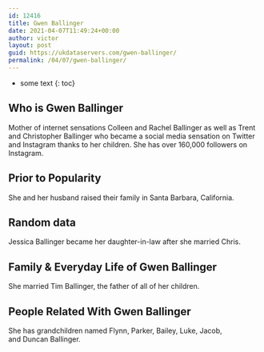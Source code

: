 ```yaml
---
id: 12416
title: Gwen Ballinger
date: 2021-04-07T11:49:24+00:00
author: victor
layout: post
guid: https://ukdataservers.com/gwen-ballinger/
permalink: /04/07/gwen-ballinger/
---
```


* some text
{: toc}


## Who is Gwen Ballinger



Mother of internet sensations Colleen and Rachel Ballinger as well as Trent and Christopher Ballinger who became a social media sensation on Twitter and Instagram thanks to her children. She has over 160,000 followers on Instagram. 

                
                
                
## Prior to Popularity



She and her husband raised their family in Santa Barbara, California.

                
                
                
## Random data



Jessica Ballinger became her daughter-in-law after she married Chris.

                
                
                
## Family & Everyday Life of Gwen Ballinger



She married Tim Ballinger, the father of all of her children. 

                
                
                
## People Related With Gwen Ballinger



She has grandchildren named Flynn, Parker, Bailey, Luke, Jacob, and Duncan Ballinger.

                
              
            
          
          
          
